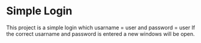 # Simple Login

This project is a simple login which usarname =  user and password = user
If the correct usarname and password is entered a new windows will be open.